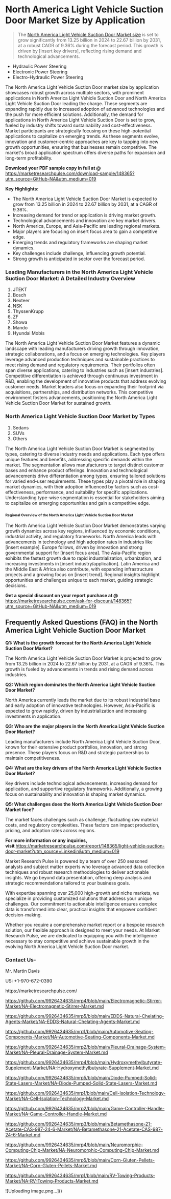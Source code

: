 <h1>North America Light Vehicle Suction Door Market&nbsp;Size by Application</h1><blockquote><p>The <a href="https://marketresearchpulse.com/download-sample/148365?utm_source=GitHub-NA&amp;utm_medium=019">North America Light Vehicle Suction Door Market size</a> is set to grow significantly from 13.25 billion in 2024 to 22.67 billion by 2031, at a robust CAGR of 9.36% during the forecast period. This growth is driven by [insert key drivers], reflecting rising demand and technological advancements.</p></blockquote><ul><li>Hydraulic Power Steering<li> Electronic Power Steering<li> Electro-Hydraulic Power Steering</li></ul><p>The North America Light Vehicle Suction Door market size by application showcases robust growth across multiple sectors, with prominent applications in North America Light Vehicle Suction Door and North America Light Vehicle Suction Door leading the charge. These segments are expanding rapidly due to increased adoption of advanced technologies and the push for more efficient solutions. Additionally, the demand for applications in North America Light Vehicle Suction Door is set to grow, fueled by industry shifts toward sustainability and cost-effectiveness. Market participants are strategically focusing on these high-potential applications to capitalize on emerging trends. As these segments evolve, innovation and customer-centric approaches are key to tapping into new growth opportunities, ensuring that businesses remain competitive. The market's broad application spectrum offers diverse paths for expansion and long-term profitability.</p><p><strong>Download your PDF sample copy in full at @ </strong><a href="https://marketresearchpulse.com/download-sample/148365?utm_source=GitHub-NA&amp;utm_medium=019">https://marketresearchpulse.com/download-sample/148365?utm_source=GitHub-NA&amp;utm_medium=019</a></p><p><strong>Key Highlights: </strong></p><ul><li>The North America Light Vehicle Suction Door Market is expected to grow from 13.25 billion in 2024 to 22.67 billion by 2031, at a CAGR of 9.36%.</li><li>Increasing demand for trend or application is driving market growth.</li><li>Technological advancements and innovation are key market drivers.</li><li>North America, Europe, and Asia-Pacific are leading regional markets.</li><li>Major players are focusing on insert focus area to gain a competitive edge.</li><li>Emerging trends and regulatory frameworks are shaping market dynamics.</li><li>Key challenges include challenge, influencing growth potential.</li><li>Strong growth is anticipated in sector over the forecast period.</li></ul><h3>Leading Manufacturers in the North America Light Vehicle Suction Door Market: A Detailed Industry Overview</h3><ol><li>JTEKT</li><li>Bosch</li><li>Nexteer</li><li>NSK</li><li>ThyssenKrupp</li><li>ZF</li><li>Showa</li><li>Mando</li><li>Hyundai Mobis</li></ol><div class="flex max-w-full flex-col flex-grow"><div class="min-h-8 text-message flex w-full flex-col items-end gap-2 whitespace-normal break-words [.text-message+&amp;]:mt-5" dir="auto" data-message-author-role="assistant" data-message-id="fd8432e4-4910-450d-b182-61b7bfb0a01f" data-message-model-slug="gpt-4o"><div class="flex w-full flex-col gap-1 empty:hidden first:pt-[3px]"><div class="markdown prose w-full break-words dark:prose-invert light"><p>The North America Light Vehicle Suction Door Market features a dynamic landscape with leading manufacturers driving growth through innovation, strategic collaborations, and a focus on emerging technologies. Key players leverage advanced production techniques and sustainable practices to meet rising demand and regulatory requirements. Their portfolios often span diverse applications, catering to industries such as [insert industries]. Competitive differentiation is achieved through continuous investment in R&amp;D, enabling the development of innovative products that address evolving customer needs. Market leaders also focus on expanding their footprint via acquisitions, partnerships, and distribution networks. This competitive environment fosters advancements, positioning the North America Light Vehicle Suction Door Market for sustained growth.</p></div></div></div></div><h3>North America Light Vehicle Suction Door Market by Types</h3><ol><li>Sedans<li> SUVs<li> Others</li></ol><div class="flex max-w-full flex-col flex-grow"><div class="min-h-8 text-message flex w-full flex-col items-end gap-2 whitespace-normal break-words [.text-message+&amp;]:mt-5" dir="auto" data-message-author-role="assistant" data-message-id="084470be-0bb7-4664-bddf-5156b4f41249" data-message-model-slug="gpt-4o-mini"><div class="flex w-full flex-col gap-1 empty:hidden first:pt-[3px]"><div class="markdown prose w-full break-words dark:prose-invert light"><p>The North America Light Vehicle Suction Door Market is segmented by types, catering to diverse industry needs and applications. Each type offers unique features and benefits, addressing specific demands within the market. The segmentation allows manufacturers to target distinct customer bases and enhance product offerings. Innovation and technological advancements drive differentiation among types, ensuring tailored solutions for varied end-user requirements. These types play a pivotal role in shaping market dynamics, with their adoption influenced by factors such as cost-effectiveness, performance, and suitability for specific applications. Understanding type-wise segmentation is essential for stakeholders aiming to capitalize on emerging opportunities and gain a competitive edge.</p></div></div></div></div><h3><span style="font-size: 11px;">Regional Overview of the North America Light Vehicle Suction Door Market</span></h3><div class="flex max-w-full flex-col flex-grow"><div class="min-h-8 text-message flex w-full flex-col items-end gap-2 whitespace-normal break-words [.text-message+&amp;]:mt-5" dir="auto" data-message-author-role="assistant" data-message-id="e9038762-ce64-4e30-91c9-9bd413514231" data-message-model-slug="gpt-4o-mini"><div class="flex w-full flex-col gap-1 empty:hidden first:pt-[3px]"><div class="markdown prose w-full break-words dark:prose-invert light"><p>The North America Light Vehicle Suction Door Market demonstrates varying growth dynamics across key regions, influenced by economic conditions, industrial activity, and regulatory frameworks. North America leads with advancements in technology and high adoption rates in industries like [insert example]. Europe follows, driven by innovation and strong governmental support for [insert focus area]. The Asia-Pacific region exhibits the fastest growth due to rapid industrialization, urbanization, and increasing investments in [insert industry/application]. Latin America and the Middle East &amp; Africa also contribute, with expanding infrastructure projects and a growing focus on [insert trend]. Regional insights highlight opportunities and challenges unique to each market, guiding strategic decisions.</p></div></div></div></div><p><strong>Get a special discount on your report purchase at @ </strong><a href="https://marketresearchpulse.com/ask-for-discount/148365?utm_source=GitHub-NA&amp;utm_medium=019">https://marketresearchpulse.com/ask-for-discount/148365?utm_source=GitHub-NA&amp;utm_medium=019</a></p><h2>Frequently Asked Questions (FAQ) in the North America Light Vehicle Suction Door Market</h2><p><strong>Q1: What is the growth forecast for the North America Light Vehicle Suction Door Market?</strong></p><p>The North America Light Vehicle Suction Door Market is projected to grow from 13.25 billion in 2024 to 22.67 billion by 2031, at a CAGR of 9.36%. This growth is fueled by advancements in trends and rising demand across industries.</p><p><strong>Q2: Which region dominates the North America Light Vehicle Suction Door Market?</strong></p><p>North America currently leads the market due to its robust industrial base and early adoption of innovative technologies. However, Asia-Pacific is expected to grow rapidly, driven by industrialization and increasing investments in application.</p><p><strong>Q3: Who are the major players in the North America Light Vehicle Suction Door Market?</strong></p><p>Leading manufacturers include North America Light Vehicle Suction Door, known for their extensive product portfolios, innovation, and strong presence. These players focus on R&amp;D and strategic partnerships to maintain competitiveness.</p><p><strong>Q4: What are the key drivers of the North America Light Vehicle Suction Door Market?</strong></p><p>Key drivers include technological advancements, increasing demand for application, and supportive regulatory frameworks. Additionally, a growing focus on sustainability and innovation is shaping market dynamics.</p><p><strong>Q5: What challenges does the North America Light Vehicle Suction Door Market face?</strong></p><p>The market faces challenges such as challenge, fluctuating raw material costs, and regulatory complexities. These factors can impact production, pricing, and adoption rates across regions.</p><p><strong>For more information or any inquiries, visit&nbsp;</strong><a href="https://marketresearchpulse.com/report/148365/light-vehicle-suction-door-market?utm_source=Linkedin&utm_medium=019">https://marketresearchpulse.com/report/148365/light-vehicle-suction-door-market?utm_source=Linkedin&utm_medium=019</a></p><p>Market Research Pulse is powered by a team of over 250 seasoned analysts and subject matter experts who leverage advanced data collection techniques and robust research methodologies to deliver actionable insights. We go beyond data presentation, offering deep analysis and strategic recommendations tailored to your business goals.</p><p>With expertise spanning over 25,000 high-growth and niche markets, we specialize in providing customized solutions that address your unique challenges. Our commitment to actionable intelligence ensures complex data is transformed into clear, practical insights that empower confident decision-making.</p><p>Whether you require a comprehensive market report or a bespoke research solution, our flexible approach is designed to meet your needs. At Market Research Pulse, we are dedicated to equipping you with the intelligence necessary to stay competitive and achieve sustainable growth in the evolving North America Light Vehicle Suction Door market.</p><h3><strong>Contact Us-</strong></h3><p>Mr. Martin Davis</p><p>US: +1-970-672-0390</p><p>https://marketresearchpulse.com/</p><p><a href="https://github.com/9926434635/mrp4/blob/main/Electromagnetic-Stirrer-Market/NA-Electromagnetic-Stirrer-Market.md">https://github.com/9926434635/mrp4/blob/main/Electromagnetic-Stirrer-Market/NA-Electromagnetic-Stirrer-Market.md</a></p><p><a href="https://github.com/9926434635/mrp5/blob/main/EDDS-Natural-Chelating-Agents-Market/NA-EDDS-Natural-Chelating-Agents-Market.md">https://github.com/9926434635/mrp5/blob/main/EDDS-Natural-Chelating-Agents-Market/NA-EDDS-Natural-Chelating-Agents-Market.md</a></p><p><a href="https://github.com/9926434635/mrp1/blob/main/Automotive-Seating-Components-Market/NA-Automotive-Seating-Components-Market.md">https://github.com/9926434635/mrp1/blob/main/Automotive-Seating-Components-Market/NA-Automotive-Seating-Components-Market.md</a></p><p><a href="https://github.com/9926434635/mrp2/blob/main/Pleural-Drainage-System-Market/NA-Pleural-Drainage-System-Market.md">https://github.com/9926434635/mrp2/blob/main/Pleural-Drainage-System-Market/NA-Pleural-Drainage-System-Market.md</a></p><p><a href="https://github.com/9926434635/mrp4/blob/main/Hydroxymethylbutyrate-Supplement-Market/NA-Hydroxymethylbutyrate-Supplement-Market.md">https://github.com/9926434635/mrp4/blob/main/Hydroxymethylbutyrate-Supplement-Market/NA-Hydroxymethylbutyrate-Supplement-Market.md</a></p><p><a href="https://github.com/9926434635/mrp5/blob/main/Diode-Pumped-Solid-State-Lasers-Market/NA-Diode-Pumped-Solid-State-Lasers-Market.md">https://github.com/9926434635/mrp5/blob/main/Diode-Pumped-Solid-State-Lasers-Market/NA-Diode-Pumped-Solid-State-Lasers-Market.md</a></p><p><a href="https://github.com/9926434635/mrp1/blob/main/Cell-Isolation-Technology-Market/NA-Cell-Isolation-Technology-Market.md">https://github.com/9926434635/mrp1/blob/main/Cell-Isolation-Technology-Market/NA-Cell-Isolation-Technology-Market.md</a></p><p><a href="https://github.com/9926434635/mrp2/blob/main/Game-Controller-Handle-Market/NA-Game-Controller-Handle-Market.md">https://github.com/9926434635/mrp2/blob/main/Game-Controller-Handle-Market/NA-Game-Controller-Handle-Market.md</a></p><p><a href="https://github.com/9926434635/mrp3/blob/main/Betamethasone-21-Acetate-CAS-987-24-6-Market/NA-Betamethasone-21-Acetate-CAS-987-24-6-Market.md">https://github.com/9926434635/mrp3/blob/main/Betamethasone-21-Acetate-CAS-987-24-6-Market/NA-Betamethasone-21-Acetate-CAS-987-24-6-Market.md</a></p><p><a href="https://github.com/9926434635/mrp4/blob/main/Neuromorphic-Computing-Chip-Market/NA-Neuromorphic-Computing-Chip-Market.md">https://github.com/9926434635/mrp4/blob/main/Neuromorphic-Computing-Chip-Market/NA-Neuromorphic-Computing-Chip-Market.md</a></p><p><a href="https://github.com/9926434635/mrp5/blob/main/Corn-Gluten-Pellets-Market/NA-Corn-Gluten-Pellets-Market.md">https://github.com/9926434635/mrp5/blob/main/Corn-Gluten-Pellets-Market/NA-Corn-Gluten-Pellets-Market.md</a></p><p><a href="https://github.com/9926434635/mrp1/blob/main/RV-Towing-Products-Market/NA-RV-Towing-Products-Market.md">https://github.com/9926434635/mrp1/blob/main/RV-Towing-Products-Market/NA-RV-Towing-Products-Market.md</a></p>
![Uploading image.png…]()
